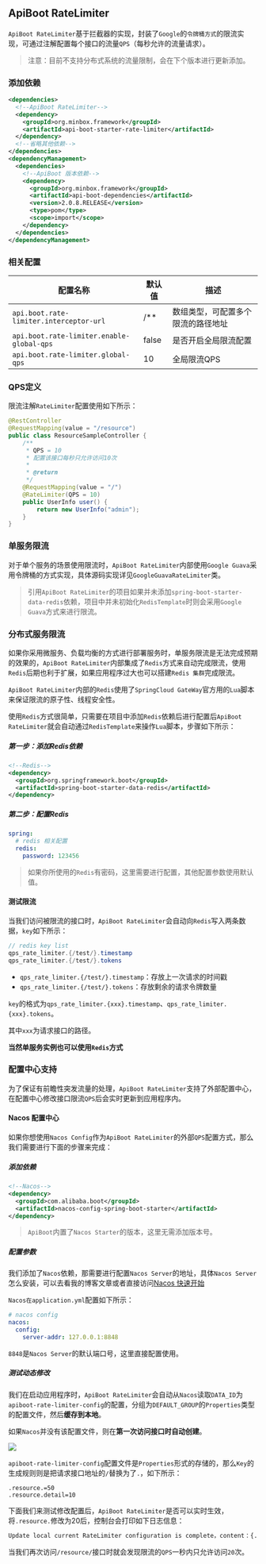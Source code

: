 ​    

## ApiBoot RateLimiter

`ApiBoot RateLimiter`基于拦截器的实现，封装了`Google`的`令牌桶方式`的限流实现，可通过注解配置每个接口的流量`QPS`（每秒允许的流量请求）。

> 注意：目前不支持分布式系统的流量限制，会在下个版本进行更新添加。

### 添加依赖

```xml
<dependencies>
  <!--ApiBoot RateLimiter-->
  <dependency>
    <groupId>org.minbox.framework</groupId>
    <artifactId>api-boot-starter-rate-limiter</artifactId>
  </dependency>
  <!--省略其他依赖-->
</dependencies>
<dependencyManagement>
  <dependencies>
    <!--ApiBoot 版本依赖-->
    <dependency>
      <groupId>org.minbox.framework</groupId>
      <artifactId>api-boot-dependencies</artifactId>
      <version>2.0.8.RELEASE</version>
      <type>pom</type>
      <scope>import</scope>
    </dependency>
  </dependencies>
</dependencyManagement>
```

### 相关配置

| 配置名称                                  | 默认值 | 描述                               |
| ----------------------------------------- | ------ | ---------------------------------- |
| `api.boot.rate-limiter.interceptor-url`   | /**    | 数组类型，可配置多个限流的路径地址 |
| `api.boot.rate-limiter.enable-global-qps` | false  | 是否开启全局限流配置               |
| `api.boot.rate-limiter.global-qps`        | 10     | 全局限流QPS                        |

### QPS定义

限流注解`RateLimiter`配置使用如下所示：

```java
@RestController
@RequestMapping(value = "/resource")
public class ResourceSampleController {
    /**
     * QPS = 10
     * 配置该接口每秒只允许访问10次
     *
     * @return
     */
    @RequestMapping(value = "/")
    @RateLimiter(QPS = 10)
    public UserInfo user() {
        return new UserInfo("admin");
    }
}
```

### 单服务限流

对于单个服务的场景使用限流时，`ApiBoot RateLimiter`内部使用`Google Guava`采用令牌桶的方式实现，具体源码实现详见`GoogleGuavaRateLimiter`类。

> 引用`ApiBoot RateLimiter`的项目如果并未添加`spring-boot-starter-data-redis`依赖，项目中并未初始化`RedisTemplate`时则会采用`Google Guava`方式来进行限流。

### 分布式服务限流

如果你采用微服务、负载均衡的方式进行部署服务时，单服务限流是无法完成预期的效果的，`ApiBoot RateLimiter`内部集成了`Redis`方式来自动完成限流，使用`Redis`后期也利于扩展，如果应用程序过大也可以搭建`Redis 集群`完成限流。

`ApiBoot RateLimiter`内部的`Redis`使用了`SpringCloud GateWay`官方用的`Lua`脚本来保证限流的原子性、线程安全性。

使用`Redis`方式很简单，只需要在项目中添加`Redis`依赖后进行配置后`ApiBoot RateLimiter`就会自动通过`RedisTemplate`来操作`Lua`脚本，步骤如下所示：

##### 第一步：添加Redis依赖

```xml
<!--Redis-->
<dependency>
  <groupId>org.springframework.boot</groupId>
  <artifactId>spring-boot-starter-data-redis</artifactId>
</dependency>
```

##### 第二步：配置Redis

```yaml
spring:
  # redis 相关配置
  redis:
    password: 123456
```

>  如果你所使用的`Redis`有密码，这里需要进行配置，其他配置参数使用默认值。

#### 测试限流

当我们访问被限流的接口时，`ApiBoot RateLimiter`会自动向`Redis`写入两条数据，`key`如下所示：

```java
// redis key list
qps_rate_limiter.{/test/}.timestamp
qps_rate_limiter.{/test/}.tokens
```

- `qps_rate_limiter.{/test/}.timestamp`：存放上一次请求的时间戳
- `qps_rate_limiter.{/test/}.tokens`：存放剩余的请求令牌数量

`key`的格式为`qps_rate_limiter.{xxx}.timestamp`、`qps_rate_limiter.{xxx}.tokens`。

其中`xxx`为请求接口的路径。

**当然单服务实例也可以使用`Redis`方式**

### 配置中心支持

为了保证有前瞻性突发流量的处理，`ApiBoot RateLimiter`支持了外部配置中心，在配置中心修改接口限流`QPS`后会实时更新到应用程序内。

#### Nacos 配置中心

如果你想使用`Nacos Config`作为`ApiBoot RateLimiter`的外部`QPS`配置方式，那么我们需要进行下面的步骤来完成：

##### 添加依赖

```xml
<!--Nacos-->
<dependency>
  <groupId>com.alibaba.boot</groupId>
  <artifactId>nacos-config-spring-boot-starter</artifactId>
</dependency>
```

> `ApiBoot`内置了`Nacos Starter`的版本，这里无需添加版本号。

##### 配置参数

我们添加了`Nacos`依赖，那需要进行配置`Nacos Server`的地址，具体`Nacos Server`怎么安装，可以去看我的博客文章或者直接访问[Nacos 快速开始](<https://nacos.io/zh-cn/docs/quick-start.html>)

`Nacos在application.yml`配置如下所示：

```yaml
# nacos config
nacos:
  config:
    server-addr: 127.0.0.1:8848
```

`8848`是`Nacos Server`的默认端口号，这里直接配置使用。

##### 测试动态修改

我们在启动应用程序时，`ApiBoot RateLimiter`会自动从`Nacos`读取`DATA_ID`为`apiboot-rate-limiter-config`的配置，分组为`DEFAULT_GROUP`的`Properties`类型的配置文件，然后**缓存到本地**。

如果`Nacos`并没有该配置文件，则在**第一次访问接口时自动创建**。

![](<http://image.yuqiyu.com/apiboot/rate-limiter-nacos-config.png>)

`apiboot-rate-limiter-config`配置文件是`Properties`形式的存储的，那么`Key`的生成规则则是把请求接口地址的`/`替换为了`.`，如下所示：

```properties
.resource.=50
.resource.detail=10
```

下面我们来测试修改配置后，`ApiBoot RateLimiter`是否可以实时生效，将`.resource.`修改为20后，控制台会打印如下日志信息：

```sh
Update local current RateLimiter configuration is complete，content：{.resource.=20, .resource.detail=10}
```

当我们再次访问`/resource/`接口时就会发现限流的`QPS`一秒内只允许访问`20`次。

